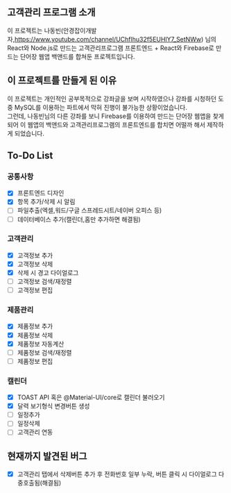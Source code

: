## 고객관리 프로그램 소개
이 프로젝트는 나동빈(안경잡이개발자,https://www.youtube.com/channel/UChflhu32f5EUHlY7_SetNWw) 님의<br/>
React와 Node.js로 만드는 고객관리프로그램 프론트엔드 + React와 Firebase로 만드는 단어장 웹앱 백앤드를 합쳐둔 프로젝트입니다.
## 이 프로젝트를 만들게 된 이유
이 프로젝트는 개인적인 공부목적으로 강좌글을 보며 시작하였으나 강좌를 시청하던 도중 MySQL를 이용하는 파트에서 막혀 진행이 불가능한 상황이었습니다.<br/>
그런데, 나동빈님의 다른 강좌를 보니 Firebase를 이용하여 만드는 단어장 웹앱을 찾게 되어 이 웹앱의 백앤드와 고객관리프로그램의 프론트엔드를 합치면 어떨까 해서 제작하게 되었습니다.
## To-Do List
### 공통사항
- [x] 프론트엔드 디자인
- [x] 항목 추가/삭제 시 알림
- [ ] 파일추출(엑셀,워드/구글 스프레드시트/네이버 오피스 등)
- [ ] 데이터베이스 추가(캘린더,홈만 추가하면 해결됨)
### 고객관리
- [x] 고객정보 추가
- [x] 고객정보 삭제
- [x] 삭제 시 경고 다이얼로그
- [ ] 고객정보 검색/재정렬
- [ ] 고객정보 편집
### 제품관리
- [x] 제품정보 추가
- [x] 제품정보 삭제
- [x] 제품정보 자동계산
- [ ] 제품정보 검색/재정렬
- [ ] 제품정보 편집
### 캘린더
- [x] TOAST API 혹은 @Material-UI/core로 캘린더 불러오기
- [x] 달력 보기형식 변경버튼 생성
- [ ] 일정추가
- [ ] 일정삭제
- [ ] 고객관리 연동
## 현재까지 발견된 버그
- [x] 고객관리 탭에서 삭제버튼 추가 후 전화번호 일부 누락, 버튼 클릭 시 다이얼로그 다중호출됨(해결됨)
